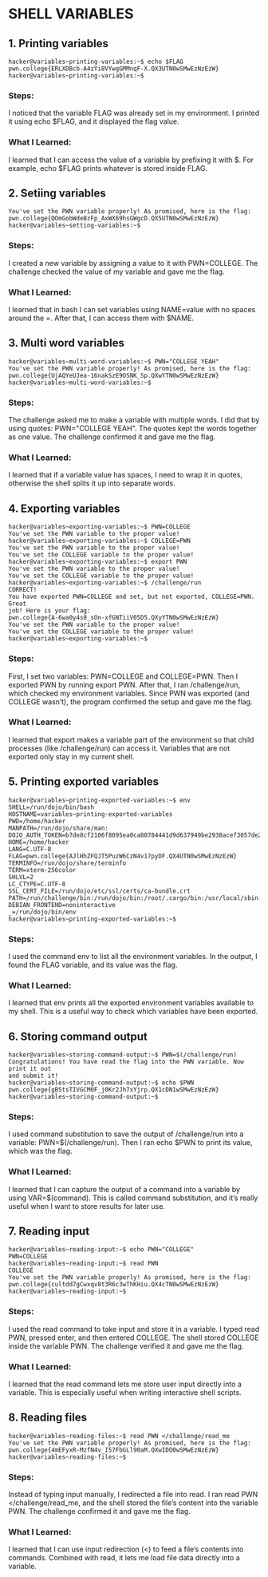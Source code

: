 # SHELL VARIABLES
## 1. Printing variables
```
hacker@variables~printing-variables:~$ echo $FLAG
pwn.college{ERLXDBcb-A4zYi8VYwgGMMnqF-X.QX3UTN0wSMwEzNzEzW}
hacker@variables~printing-variables:~$ 
```

### Steps:

I noticed that the variable FLAG was already set in my environment. I printed it using echo $FLAG, and it displayed the flag value.

### What I Learned:

I learned that I can access the value of a variable by prefixing it with $. For example, echo $FLAG prints whatever is stored inside FLAG.


## 2. Setiing variables
```
You've set the PWN variable properly! As promised, here is the flag:
pwn.college{QOmGobWdeBzFp_AxWX69hsGWgcD.QX5UTN0wSMwEzNzEzW}
hacker@variables~setting-variables:~$ 
```

### Steps:

I created a new variable by assigning a value to it with PWN=COLLEGE. The challenge checked the value of my variable and gave me the flag.

### What I Learned:

I learned that in bash I can set variables using NAME=value with no spaces around the =. After that, I can access them with $NAME.

## 3. Multi word variables
```
hacker@variables~multi-word-variables:~$ PWN="COLLEGE YEAH"
You've set the PWN variable properly! As promised, here is the flag:
pwn.college{UjAQYeUJea-16nakSzE9OSNK_Sp.QXwYTN0wSMwEzNzEzW}
hacker@variables~multi-word-variables:~$ 
```

### Steps:

The challenge asked me to make a variable with multiple words. I did that by using quotes: PWN="COLLEGE YEAH". The quotes kept the words together as one value. The challenge confirmed it and gave me the flag.

### What I Learned:

I learned that if a variable value has spaces, I need to wrap it in quotes, otherwise the shell splits it up into separate words.

## 4. Exporting variables
```
hacker@variables~exporting-variables:~$ PWN=COLLEGE
You've set the PWN variable to the proper value!
hacker@variables~exporting-variables:~$ COLLEGE=PWN
You've set the PWN variable to the proper value!
You've set the COLLEGE variable to the proper value!
hacker@variables~exporting-variables:~$ export PWN
You've set the PWN variable to the proper value!
You've set the COLLEGE variable to the proper value!
hacker@variables~exporting-variables:~$ /challenge/run
CORRECT!
You have exported PWN=COLLEGE and set, but not exported, COLLEGE=PWN. Great 
job! Here is your flag:
pwn.college{A-6wa0y4s0_sOn-xfGNTiiV05D5.QXyYTN0wSMwEzNzEzW}
You've set the PWN variable to the proper value!
You've set the COLLEGE variable to the proper value!
hacker@variables~exporting-variables:~$ 
```

### Steps:

First, I set two variables: PWN=COLLEGE and COLLEGE=PWN. Then I exported PWN by running export PWN. After that, I ran /challenge/run, which checked my environment variables. Since PWN was exported (and COLLEGE wasn’t), the program confirmed the setup and gave me the flag.

### What I Learned:

I learned that export makes a variable part of the environment so that child processes (like /challenge/run) can access it. Variables that are not exported only stay in my current shell.

## 5. Printing exported variables
```
hacker@variables~printing-exported-variables:~$ env
SHELL=/run/dojo/bin/bash
HOSTNAME=variables~printing-exported-variables
PWD=/home/hacker
MANPATH=/run/dojo/share/man:
DOJO_AUTH_TOKEN=b7de8cf2106f8095ea0ca80784441d9d637949be2938acef3057de20b9b8db92
HOME=/home/hacker
LANG=C.UTF-8
FLAG=pwn.college{AJlHhZFQJT5PuzW6CzN4v17pyDF.QX4UTN0wSMwEzNzEzW}
TERMINFO=/run/dojo/share/terminfo
TERM=xterm-256color
SHLVL=2
LC_CTYPE=C.UTF-8
SSL_CERT_FILE=/run/dojo/etc/ssl/certs/ca-bundle.crt
PATH=/run/challenge/bin:/run/dojo/bin:/root/.cargo/bin:/usr/local/sbin:/usr/local/bin:/usr/sbin:/usr/bin:/sbin:/bin
DEBIAN_FRONTEND=noninteractive
_=/run/dojo/bin/env
hacker@variables~printing-exported-variables:~$ 
```

### Steps:

I used the command env to list all the environment variables. In the output, I found the FLAG variable, and its value was the flag.

### What I Learned:

I learned that env prints all the exported environment variables available to my shell. This is a useful way to check which variables have been exported.

## 6. Storing command output
```
hacker@variables~storing-command-output:~$ PWN=$(/challenge/run)
Congratulations! You have read the flag into the PWN variable. Now print it out 
and submit it!
hacker@variables~storing-command-output:~$ echo $PWN
pwn.college{gB5tsTIVGCM0F_j0Kr2Jh7xYjrp.QX1cDN1wSMwEzNzEzW}
hacker@variables~storing-command-output:~$ 
```
### Steps:

I used command substitution to save the output of /challenge/run into a variable: PWN=$(/challenge/run). Then I ran echo $PWN to print its value, which was the flag.

### What I Learned:

I learned that I can capture the output of a command into a variable by using VAR=$(command). This is called command substitution, and it’s really useful when I want to store results for later use.

## 7. Reading input
```
hacker@variables~reading-input:~$ echo PWN="COLLEGE"
PWN=COLLEGE
hacker@variables~reading-input:~$ read PWN
COLLEGE
You've set the PWN variable properly! As promised, here is the flag:
pwn.college{cultdd7gCwxqv8t3R6c3wThKHiu.QX4cTN0wSMwEzNzEzW}
hacker@variables~reading-input:~$ 
```

### Steps:

I used the read command to take input and store it in a variable. I typed read PWN, pressed enter, and then entered COLLEGE. The shell stored COLLEGE inside the variable PWN. The challenge verified it and gave me the flag.

### What I Learned:

I learned that the read command lets me store user input directly into a variable. This is especially useful when writing interactive shell scripts.

## 8. Reading files
```
hacker@variables~reading-files:~$ read PWN </challenge/read_me
You've set the PWN variable properly! As promised, here is the flag:
pwn.college{4mEFyxR-MzfN4v_I57FbGLl90aM.QXwIDO0wSMwEzNzEzW}
hacker@variables~reading-files:~$ 
```
### Steps:

Instead of typing input manually, I redirected a file into read. I ran read PWN </challenge/read_me, and the shell stored the file’s content into the variable PWN. The challenge confirmed it and gave me the flag.

### What I Learned:

I learned that I can use input redirection (<) to feed a file’s contents into commands. Combined with read, it lets me load file data directly into a variable.
